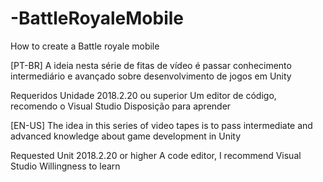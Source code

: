 # -BattleRoyaleMobile
How to create a Battle royale mobile 

[PT-BR]
A ideia nesta série de fitas de vídeo é passar conhecimento intermediário e avançado sobre desenvolvimento de jogos em Unity

Requeridos
Unidade 2018.2.20 ou superior
Um editor de código, recomendo o Visual Studio
Disposição para aprender

[EN-US]
The idea in this series of video tapes is to pass intermediate and advanced knowledge about game development in Unity

Requested
Unit 2018.2.20 or higher
A code editor, I recommend Visual Studio
Willingness to learn
